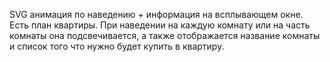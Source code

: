 SVG анимация по наведению + информация на всплывающем окне.
Есть план квартиры. 
При наведении на каждую комнату или на часть комнаты она подсвечивается, а также отображается название комнаты и список того что нужно будет купить в квартиру.